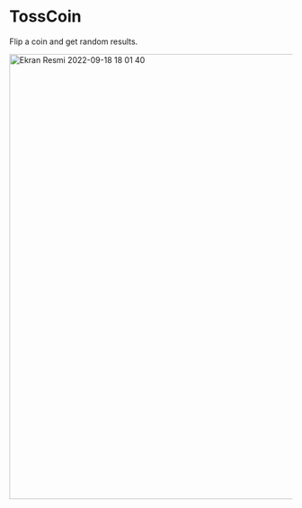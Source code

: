 # TossCoin
Flip a coin and get random results.

<img width="792" alt="Ekran Resmi 2022-09-18 18 01 40" src="https://user-images.githubusercontent.com/39224710/190913746-1d7608f4-6ac9-466b-b9e6-61d2997e6346.png">
